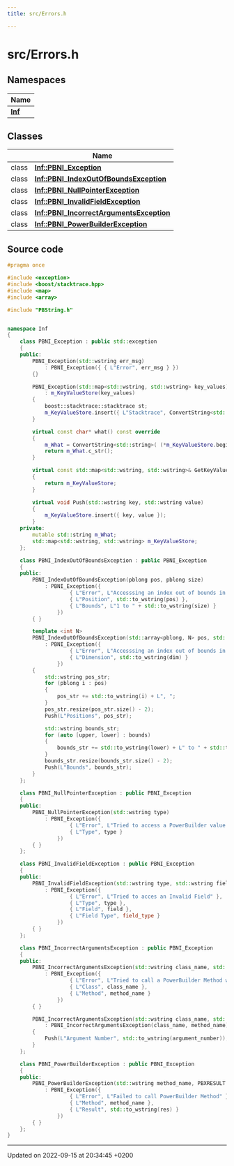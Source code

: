```yaml
---
title: src/Errors.h

---
```


# src/Errors.h



## Namespaces

| Name           |
| -------------- |
| **[Inf](/docs/doxygen/Namespaces/namespaceInf.md)**  |

## Classes

|                | Name           |
| -------------- | -------------- |
| class | **[Inf::PBNI_Exception](/docs/doxygen/Classes/classInf_1_1PBNI__Exception.md)**  |
| class | **[Inf::PBNI_IndexOutOfBoundsException](/docs/doxygen/Classes/classInf_1_1PBNI__IndexOutOfBoundsException.md)**  |
| class | **[Inf::PBNI_NullPointerException](/docs/doxygen/Classes/classInf_1_1PBNI__NullPointerException.md)**  |
| class | **[Inf::PBNI_InvalidFieldException](/docs/doxygen/Classes/classInf_1_1PBNI__InvalidFieldException.md)**  |
| class | **[Inf::PBNI_IncorrectArgumentsException](/docs/doxygen/Classes/classInf_1_1PBNI__IncorrectArgumentsException.md)**  |
| class | **[Inf::PBNI_PowerBuilderException](/docs/doxygen/Classes/classInf_1_1PBNI__PowerBuilderException.md)**  |




## Source code

```cpp
#pragma once

#include <exception>
#include <boost/stacktrace.hpp>
#include <map>
#include <array>

#include "PBString.h"


namespace Inf
{
    class PBNI_Exception : public std::exception
    {
    public:
        PBNI_Exception(std::wstring err_msg)
            : PBNI_Exception({ { L"Error", err_msg } })
        {}

        PBNI_Exception(std::map<std::wstring, std::wstring> key_values)
            : m_KeyValueStore(key_values)
        {
            boost::stacktrace::stacktrace st;
            m_KeyValueStore.insert({ L"Stacktrace", ConvertString<std::wstring>(boost::stacktrace::to_string(st)) });
        }

        virtual const char* what() const override
        {
            m_What = ConvertString<std::string>( (*m_KeyValueStore.begin()).second );
            return m_What.c_str();
        }

        virtual const std::map<std::wstring, std::wstring>& GetKeyValues() const
        {
            return m_KeyValueStore;
        }

        virtual void Push(std::wstring key, std::wstring value)
        {
            m_KeyValueStore.insert({ key, value });
        }
    private:
        mutable std::string m_What;
        std::map<std::wstring, std::wstring> m_KeyValueStore;
    };

    class PBNI_IndexOutOfBoundsException : public PBNI_Exception
    {
    public:
        PBNI_IndexOutOfBoundsException(pblong pos, pblong size)
            : PBNI_Exception({
                    { L"Error", L"Accesssing an index out of bounds in an Unounded PBArray" },
                    { L"Position", std::to_wstring(pos) },
                    { L"Bounds", L"1 to " + std::to_wstring(size) }
                })
        { }

        template <int N>
        PBNI_IndexOutOfBoundsException(std::array<pblong, N> pos, std::array<std::pair<pblong, pblong>, N> bounds, pbbyte dim)
            : PBNI_Exception({
                    { L"Error", L"Accesssing an index out of bounds in a Bounded PBArray" },
                    { L"Dimension", std::to_wstring(dim) }
                })
        {
            std::wstring pos_str;
            for (pblong i : pos)
            {
                pos_str += std::to_wstring(i) + L", ";
            }
            pos_str.resize(pos_str.size() - 2);
            Push(L"Positions", pos_str);

            std::wstring bounds_str;
            for (auto [upper, lower] : bounds)
            {
                bounds_str += std::to_wstring(lower) + L" to " + std::to_wstring(upper) + L", ";
            }
            bounds_str.resize(bounds_str.size() - 2);
            Push(L"Bounds", bounds_str);
        }
    };

    class PBNI_NullPointerException : public PBNI_Exception
    {
    public:
        PBNI_NullPointerException(std::wstring type)
            : PBNI_Exception({
                    { L"Error", L"Tried to access a PowerBuilder value that is Null" },
                    { L"Type", type }
                })
        { }
    };

    class PBNI_InvalidFieldException : public PBNI_Exception
    {
    public:
        PBNI_InvalidFieldException(std::wstring type, std::wstring field, std::wstring field_type)
            : PBNI_Exception({
                    { L"Error", L"Tried to acces an Invalid Field" },
                    { L"Type", type },
                    { L"Field", field },
                    { L"Field Type", field_type }
                })
        { }
    };

    class PBNI_IncorrectArgumentsException : public PBNI_Exception
    {
    public:
        PBNI_IncorrectArgumentsException(std::wstring class_name, std::wstring method_name)
            : PBNI_Exception({
                    { L"Error", L"Tried to call a PowerBuilder Method with wrong Arguments" },
                    { L"Class", class_name },
                    { L"Method", method_name }
                })
        { }

        PBNI_IncorrectArgumentsException(std::wstring class_name, std::wstring method_name, pbint argument_number)
            : PBNI_IncorrectArgumentsException(class_name, method_name)
        {
            Push(L"Argument Number", std::to_wstring(argument_number));
        }
    };

    class PBNI_PowerBuilderException : public PBNI_Exception
    {
    public:
        PBNI_PowerBuilderException(std::wstring method_name, PBXRESULT res)
            : PBNI_Exception({
                    { L"Error", L"Failed to call PowerBuilder Method" },
                    { L"Method", method_name },
                    { L"Result", std::to_wstring(res) }
                })
        { }
    };
}
```


-------------------------------

Updated on 2022-09-15 at 20:34:45 +0200
